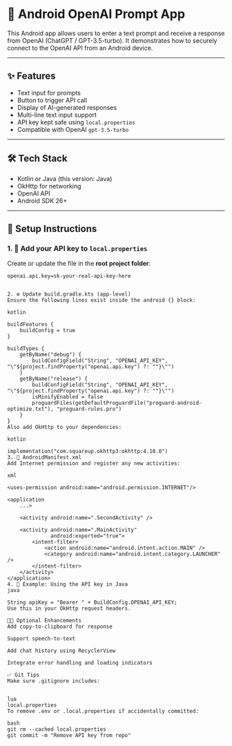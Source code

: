 # 🤖 Android OpenAI Prompt App

This Android app allows users to enter a text prompt and receive a response from OpenAI (ChatGPT / GPT-3.5-turbo). It demonstrates how to securely connect to the OpenAI API from an Android device.

---

## ✨ Features

- Text input for prompts
- Button to trigger API call
- Display of AI-generated responses
- Multi-line text input support
- API key kept safe using `local.properties`
- Compatible with OpenAI `gpt-3.5-turbo`

---

## 🛠️ Tech Stack

- Kotlin or Java (this version: Java)
- OkHttp for networking
- OpenAI API
- Android SDK 26+

---

## 🧰 Setup Instructions

### 1. 🔐 Add your API key to `local.properties`

Create or update the file in the **root project folder**:

```properties
openai.api.key=sk-your-real-api-key-here


2. ⚙️ Update build.gradle.kts (app-level)
Ensure the following lines exist inside the android {} block:

kotlin

buildFeatures {
    buildConfig = true
}

buildTypes {
    getByName("debug") {
        buildConfigField("String", "OPENAI_API_KEY", "\"${project.findProperty("openai.api.key") ?: ""}\"")
    }
    getByName("release") {
        buildConfigField("String", "OPENAI_API_KEY", "\"${project.findProperty("openai.api.key") ?: ""}\"")
        isMinifyEnabled = false
        proguardFiles(getDefaultProguardFile("proguard-android-optimize.txt"), "proguard-rules.pro")
    }
}
Also add OkHttp to your dependencies:

kotlin

implementation("com.squareup.okhttp3:okhttp:4.10.0")
3. 📱 AndroidManifest.xml
Add Internet permission and register any new activities:

xml

<uses-permission android:name="android.permission.INTERNET"/>

<application
    ...>
    
    <activity android:name=".SecondActivity" />
    
    <activity android:name=".MainActivity"
              android:exported="true">
        <intent-filter>
            <action android:name="android.intent.action.MAIN" />
            <category android:name="android.intent.category.LAUNCHER" />
        </intent-filter>
    </activity>
</application>
4. 🧪 Example: Using the API key in Java
java

String apiKey = "Bearer " + BuildConfig.OPENAI_API_KEY;
Use this in your OkHttp request headers.

🧑‍💻 Optional Enhancements
Add copy-to-clipboard for response

Support speech-to-text

Add chat history using RecyclerView

Integrate error handling and loading indicators

✅ Git Tips
Make sure .gitignore includes:


lua
local.properties
To remove .env or .local.properties if accidentally committed:

bash
git rm --cached local.properties
git commit -m "Remove API key from repo"
